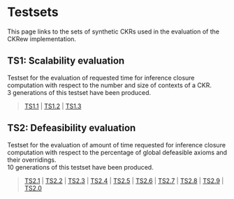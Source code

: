 Testsets
===

This page links to the sets of synthetic CKRs used in the evaluation of the CKRew
implementation.  

## TS1: Scalability evaluation

Testset for the evaluation of requested time for inference
closure computation with respect to the number and size of contexts of a CKR.  
3 generations of this testset have been produced.

> [TS1.1](http://dkm.fbk.eu/resources/ckr/ckrew-testsets/TS1/testset1.1_150610.zip) | 
[TS1.2](http://dkm.fbk.eu/resources/ckr/ckrew-testsets/TS1/testset1.2_150610.zip) |
[TS1.3](http://dkm.fbk.eu/resources/ckr/ckrew-testsets/TS1/testset1.3_150610.zip)  

## TS2: Defeasibility evaluation

Testset for the evaluation of amount of time requested for inference closure computation 
with respect to the percentage of global defeasible axioms and their overridings.  
10 generations of this testset have been produced.

> [TS2.1](http://dkm.fbk.eu/resources/ckr/ckrew-testsets/TS2/testset3.1_150922.zip) |
[TS2.2](http://dkm.fbk.eu/resources/ckr/ckrew-testsets/TS2/testset3.2_150922.zip) |
[TS2.3](http://dkm.fbk.eu/resources/ckr/ckrew-testsets/TS2/testset3.3_150922.zip) |
[TS2.4](http://dkm.fbk.eu/resources/ckr/ckrew-testsets/TS2/testset3.4_150922.zip) |
[TS2.5](http://dkm.fbk.eu/resources/ckr/ckrew-testsets/TS2/testset3.5_150922.zip) |
[TS2.6](http://dkm.fbk.eu/resources/ckr/ckrew-testsets/TS2/testset3.6_150922.zip) |
[TS2.7](http://dkm.fbk.eu/resources/ckr/ckrew-testsets/TS2/testset3.7_150922.zip) |
[TS2.8](http://dkm.fbk.eu/resources/ckr/ckrew-testsets/TS2/testset3.8_150922.zip) |
[TS2.9](http://dkm.fbk.eu/resources/ckr/ckrew-testsets/TS2/testset3.9_150922.zip) |
[TS2.0](http://dkm.fbk.eu/resources/ckr/ckrew-testsets/TS2/testset3.0_150922.zip)
